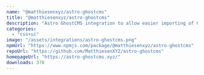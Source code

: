 ```yaml
---
name: "@matthiesenxyz/astro-ghostcms"
title: "@matthiesenxyz/astro-ghostcms"
description: "Astro GhostCMS integration to allow easier importing of GhostCMS Content"
categories:
  - "css+ui"
image: "/assets/integrations/astro-ghostcms.png"
npmUrl: "https://www.npmjs.com/package/@matthiesenxyz/astro-ghostcms"
repoUrl: "https://github.com/MatthiesenXYZ/astro-ghostcms"
homepageUrl: "https://astro-ghostcms.xyz/"
downloads: 370
---
```

